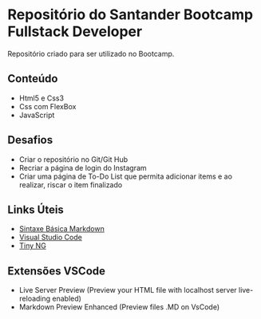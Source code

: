 # Repositório do Santander Bootcamp Fullstack Developer
Repositório criado para ser utilizado no Bootcamp.

## Conteúdo
- Html5 e Css3
- Css com FlexBox
- JavaScript

## Desafios
- Criar o repositório no Git/Git Hub
- Recriar a página de login do Instagram
- Criar uma página de To-Do List que permita adicionar items e ao realizar, riscar o item finalizado

## Links Úteis
- [Sintaxe Básica Markdown](https://www.markdownguide.org/basic-syntax/)
- [Visual Studio Code](https://code.visualstudio.com/download)
- [Tiny NG](https://tinypng.com/)

## Extensões VSCode
- Live Server Preview (Preview your HTML file with localhost server live-reloading enabled)
- Markdown Preview Enhanced (Preview files .MD on VsCode)
